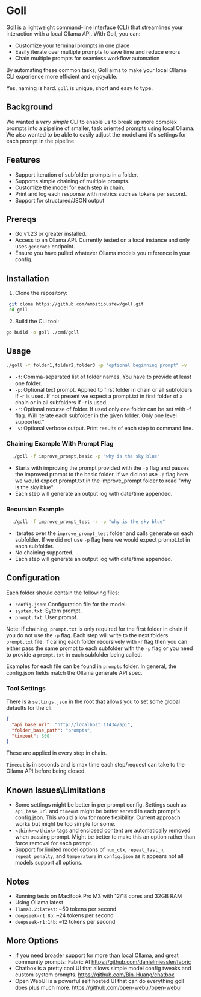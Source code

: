 # Goll

Goll is a lightweight command-line interface (CLI) that streamlines your interaction with a local Ollama API. With Goll, you can:

* Customize your terminal prompts in one place
* Easily iterate over multiple prompts to save time and reduce errors
* Chain multiple prompts for seamless workflow automation

By automating these common tasks, Goll aims to make your local Ollama CLI experience more efficient and enjoyable.

Yes, naming is hard. `goll` is unique, short and easy to type.

## Background

 We wanted a *very simple* CLI to enable us to break up more complex prompts into a pipeline of smaller, task oriented prompts using local Ollama. We also wanted to be able to easily adjust the model and it's settings for each prompt in the pipeline.

## Features

- Support iteration of subfolder prompts in a folder.
- Supports simple chaining of multiple prompts.
- Customize the model for each step in chain.
- Print and log each response with metrics such as tokens per second.
- Support for structured/JSON output

## Prereqs

- Go v1.23 or greater installed.
- Access to an Ollama API.  Currently tested on a local instance and only uses `generate` endpoint.
- Ensure you have pulled whatever Ollama models you reference in your config.  

## Installation

1. Clone the repository:
  
  ```sh
   git clone https://github.com/ambitiousfew/goll.git
   cd goll
  ```

2. Build the CLI tool:

  ```sh
  go build -o goll ./cmd/goll
  ```

## Usage

  ```sh
  ./goll -f folder1,folder2,folder3 -p "optional beginning prompt" -v
  ```

- `-f`: Comma-separated list of folder names.  You have to provide at least one folder.
- `-p`: Optional text prompt.  Applied to first folder in chain or all subfolders if -r is used.  If not present we expect a prompt.txt in first folder of a chain or in all subfolders if -r is used.
- `-r`: Optional recurse of folder. If used only one folder can be set with -f flag.  Will iterate each subfolder in the given folder.  Only one level supported."
- `-v`: Optional verbose output. Print results of each step to command line.

### Chaining Example With Prompt Flag

```sh
  ./goll -f improve_prompt,basic -p "why is the sky blue"
```

- Starts with improving the prompt provided with the `-p` flag and passes the improved prompt to the basic folder.  If we did not use `-p` flag here we would expect prompt.txt in the improve_prompt folder to read "why is the sky blue".
- Each step will generate an output log with date/time appended.

### Recursion Example

```sh
  ./goll -f improve_prompt_test -r -p "why is the sky blue"
```

- Iterates over the `improve_prompt_test` folder and calls generate on each subfolder.  If we did not use `-p` flag here we would expect prompt.txt in each subfolder.
- No chaining supported.
- Each step will generate an output log with date/time appended.

## Configuration

Each folder should contain the following files:

- `config.json`: Configuration file for the model.
- `system.txt`: Sytem prompt.
- `prompt.txt`: User prompt.

Note:  If chaining, `prompt.txt` is only required for the first folder in chain if you do not use the `-p` flag.  Each step will write to the next folders `prompt.txt` file.  If calling each folder recursively with -r flag then you can either pass the same prompt to each subfolder with the `-p` flag or you need to provide a `prompt.txt` in each subfolder being called.

Examples for each file can be found in `prompts` folder.  In general, the config.json fields match the Ollama generate API spec.

### Tool Settings

There is a `settings.json` in the root that allows you to set some global defaults for the cli.

```json
{
  "api_base_url": "http://localhost:11434/api",
  "folder_base_path": "prompts",
  "timeout": 300
}
```

These are applied in every step in chain.  

`Timeout` is in seconds and is max time each step/request can take to the Ollama API before being closed.

## Known Issues\Limitations

- Some settings might be better in per prompt config.  Settings such as `api_base_url` and `timeout` might be better served in each prompt's config.json.  This would allow for more flexibility.  Current approach works but might be too simple for some.
- `<think></think>` tags and enclosed content are automatically removed when passing prompt.  Might be better to make this an option rather than force removal for each prompt.
- Support for limited model options of `num_ctx`, `repeat_last_n`, `repeat_penalty`, and `temperature` in `config.json` as it appears not all models support all options.

## Notes

- Running tests on MacBook Pro M3 with 12/18 cores and 32GB RAM
- Using Ollama latest
- `llama3.2:latest`: ~50 tokens per second
- `deepseek-r1:8b`: ~24 tokens per second
- `deepseek-r1:14b`: ~12 tokens per second

## More Options

- If you need broader support for more than local Ollama, and great community prompts: Fabric AI <https://github.com/danielmiessler/fabric>
- Chatbox is a pretty cool UI that allows simple model config tweaks and custom system prompts. <https://github.com/Bin-Huang/chatbox>
- Open WebUI is a powerful self hosted UI that can do everything goll does plus much more. <https://github.com/open-webui/open-webui>
